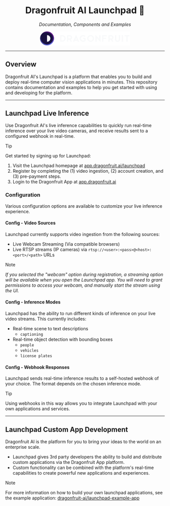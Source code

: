 
<h1 align="center">Dragonfruit AI Launchpad 🚀</h1>

<p align="center">
    <i>Documentation, Components and Examples</i>
</p>

<p align="center">
    <a href="https://app.dragonfruit.ai/launchpad" target="_blank">
        <img alt="DragonFruit AI Logo" src="docs/copyright/df-logo.png" width=284/>
    </a>
</p>


----------------------

## Overview

Dragonfruit AI's Launchpad is a platform that enables you to build and deploy
real-time computer vision applications in minutes. This repository contains
documentation and examples to help you get started with using and developing
for the platform.

----------------------

## Launchpad Live Inference

Use Dragonfruit AI's live inference capabilities to quickly run real-time
inference over your live video cameras, and receive results sent to a
configured webhook in real-time.

> [!TIP]
> Get started by signing up for Launchpad:
> 1. Visit the Launchpad homepage at [app.dragonfruit.ai/launchpad](https://app.dragonfruit.ai/launchpad)
> 2. Register by completing the (1) video ingestion, (2) account creation, and (3) pre-payment steps.
> 3. Login to the Dragonfruit App at [app.dragonfruit.ai](https://app.dragonfruit.ai)

### Configuration

Various configuration options are available to customize your live inference experience.

#### Config - Video Sources

Launchpad currently supports video ingestion from the following sources:
- Live Webcam Streaming (Via compatible browsers)
- Live RTSP streams (IP cameras) via `rtsp://<user>:<pass>@<host>:<port>/<path>` URLs

> [!NOTE]
> _If you selected the "webcam" option during registration, a streaming option will be available 
> when you open the Launchpad app. You will need to grant permissions to access your webcam, and 
> manually start the stream using the UI._

#### Config - Inference Modes

Launchpad has the ability to run different kinds of inference on your live video streams.
This currently includes:
- Real-time scene to text descriptions
  - `captioning`
- Real-time object detection with bounding boxes
  - `people`
  - `vehicles`
  - `license plates`

#### Config - Webhook Responses

Launchpad sends real-time inference results to a self-hosted webhook of your choice.
The format depends on the chosen inference mode.

> [!TIP]
> Using webhooks in this way allows you to integrate Launchpad with your own applications and services.

----------------------

## Launchpad Custom App Development

Dragonfruit AI is the platform for you to bring your ideas to the world on an enterprise scale.

- Launchpad gives 3rd party developers the ability to build and distribute custom
  applications via the Dragonfruit App platform.
- Custom functionality can be combined with the platform's real-time capabilities
  to create powerful new applications and experiences.

> [!NOTE]
> For more information on how to build your own launchpad applications, see the
> example application: [dragonfruit-ai/launchpad-example-app](https://github.com/dragonfruit-ai/launchpad-example-app)
